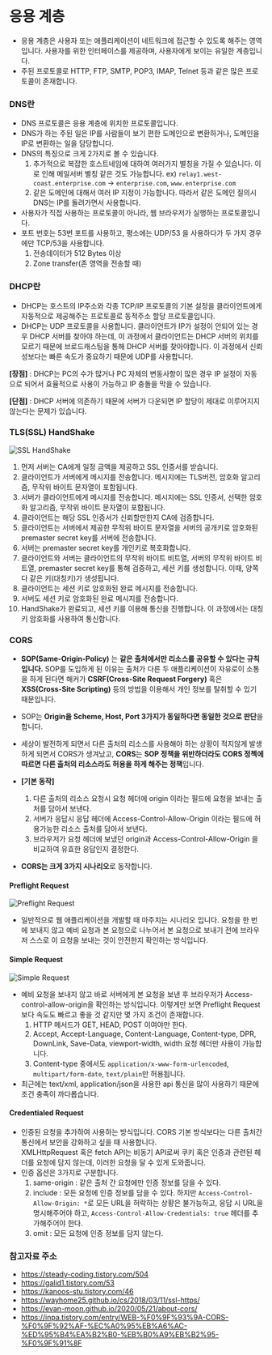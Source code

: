 # 응용 계층

- 응용 계층은 사용자 또는 애플리케이션이 네트워크에 접근할 수 있도록 해주는 영역입니다. 사용자를 위한 인터페이스를 제공하며, 사용자에게 보이는 유일한 계층입니다.
- 주된 프로토콜로 HTTP, FTP, SMTP, POP3, IMAP, Telnet 등과 같은 많은 프로토콜이 존재합니다.

### DNS란
- DNS 프로토콜은 응용 계층에 위치한 프로토콜입니다.
- DNS가 하는 주된 일은 IP를 사람들이 보기 편한 도메인으로 변환하거나, 도메인을 IP로 변환하는 일을 담당합니다.
- DNS의 특징으로 크게 2가지로 볼 수 있습니다.
  1. 추가적으로 복잡한 호스트네임에 대하여 여러가지 별칭을 가질 수 있습니다. 이로 인해 메일서버 별칭 같은 것도 가능합니다. ex) `relay1.west-coast.enterprise.com` -> `enterprise.com`, `www.enterprise.com`
  2. 같은 도메인에 대해서 여러 IP 지정이 가능합니다. 따라서 같은 도메인 질의시 DNS는 IP를 돌려가면서 사용합니다.
- 사용자가 직접 사용하는 프로토콜이 아니라, 웹 브라우저가 실행하는 프로토콜입니다.
- 포트 번호는 53번 포트를 사용하고, 평소에는 UDP/53 을 사용하다가 두 가지 경우에만 TCP/53을 사용합니다.
  1. 전송데이터가 512 Bytes 이상
  2. Zone transfer(존 영역을 전송할 때)

### DHCP란
- DHCP는 호스트의 IP주소와 각종 TCP/IP 프로토콜의 기본 설정을 클라이언트에게 자동적으로 제공해주는 프로토콜로 동적주소 할당 프로토콜입니다.
- DHCP는 UDP 프로토콜을 사용합니다. 클라이언트가 IP가 설정이 안되어 있는 경우 DHCP 서버를 찾아야 하는데, 이 과정에서 클라이언트는 DHCP 서버의 위치를 모르기 때문에 브로드캐스팅을 통해 DHCP 서버를 찾아야합니다. 이 과정에서 신뢰성보다는 빠른 속도가 중요하기 때문에 UDP를 사용합니다.

**[장점]** : DHCP는 PC의 수가 많거나 PC 자체의 변동사항이 많은 경우 IP 설정이 자동으로 되어서 효율적으로 사용이 가능하고 IP 충돌을 막을 수 있습니다.  

**[단점]** : DHCP 서버에 의존하기 때문에 서버가 다운되면 IP 할당이 제대로 이루어지지 않는다는 문제가 있습니다.

### TLS(SSL) HandShake
![SSL HandShake](https://i.imgur.com/YIfy1wK.png)
1. 먼저 서버는 CA에게 일정 금액을 제공하고 SSL 인증서를 받습니다.
2. 클라이언트가 서버에게 메시지를 전송합니다. 메시지에는 TLS버전, 암호화 알고리즘, 무작위 바이트 문자열이 포함됩니다.
3. 서버가 클라이언트에게 메시지를 전송합니다. 메시지에는 SSL 인증서, 선택한 암호화 알고리즘, 무작위 바이트 문자열이 포함됩니다.
4. 클라이언트는 해당 SSL 인증서가 신뢰할만한지 CA에 검증합니다.
5. 클라이언트는 서버에서 제공한 무작위 바이트 문자열을 서버의 공개키로 암호화된 premaster secret key를 서버에 전송합니다.
6. 서버는 premaster secret key를 개인키로 복호화합니다.
7. 클라이언트와 서버는 클라이언트의 무작위 바이트 비트열, 서버의 무작위 바이트 비트열, premaster secret key를 통해 검증하고, 세션 키를 생성합니다. 이때, 양쪽 다 같은 키(대칭키)가 생성됩니다.
8. 클라이언트는 세션 키로 암호화된 완료 메시지를 전송합니다.
9. 서버도 세션 키로 암호화된 완료 메시지를 전송합니다.
10. HandShake가 완료되고, 세션 키를 이용해 통신을 진행합니다. 이 과정에서는 대칭키 암호화를 사용하여 통신합니다.

### CORS
- **SOP(Same-Origin-Policy)** 는 **같은 출처에서만 리소스를 공유할 수 있다는 규칙입니다.** SOP를 도입하게 된 이유는 출처가 다른 두 애플리케이션이 자유로이 소통을 하게 된다면 해커가 **CSRF(Cross-Site Request Forgery)** 혹은 **XSS(Cross-Site Scripting)** 등의 방법을 이용해서 개인 정보를 탈취할 수 있기 때문입니다.
- SOP는 **Origin을 Scheme, Host, Port 3가지가 동일하다면 동일한 것으로 판단**을 합니다.
- 세상이 발전하게 되면서 다른 출처의 리소스를 사용해야 하는 상황이 적지않게 발생하게 되면서 CORS가 생겨났고, **CORS**는 **SOP 정책을 위반하더라도 CORS 정첵에 따르면 다른 출처의 리소스라도 허용을 하게 해주는 정책**입니다.
- **[기본 동작]**
  1. 다른 출처의 리소스 요청시 요청 헤더에 origin 이라는 필드에 요청을 보내는 출처를 담아서 보낸다.
  2. 서버가 응답시 응답 헤더에 Access-Control-Allow-Origin 이라는 필드에 허용가능한 리소스 출처를 담아서 보낸다.
  3. 브라우저가 요청 헤더에 보냈던 origin과 Access-Control-Allow-Origin 을 비교하여 유효한 응답인지 결정한다.

- **CORS는 크게 3가지 시나리오**로 동작합니다.
#### Preflight Request
  ![Preflight Request](https://evan-moon.github.io/static/c86699252752391939dc68f8f9a860bf/21b4d/cors-preflight.png)
  - 일반적으로 웹 애플리케이션을 개발할 때 마주치는 시나리오 입니다. 요청을 한 번에 보내지 않고 예비 요청과 본 요청으로 나누어서 본 요청으로 보내기 전에 브라우저 스스로 이 요청을 보내는 것이 안전한지 확인하는 방식입니다.

#### Simple Request
  ![Simple Request](https://evan-moon.github.io/static/d8ed6519e305c807c687032ff61240f8/21b4d/simple-request.png)
  - 예비 요청을 보내지 않고 바로 서버에게 본 요청을 보낸 후 브라우저가 Access-control-allow-origin을 확인하는 방식입니다. 이렇게만 보면 Preflight Request보다 속도도 빠르고 좋을 것 같지만 몇 가지 조건이 존재합니다.
    1. HTTP 메서드가 GET, HEAD, POST 이여야만 한다.
    2. Accept, Accept-Language, Content-Language, Content-type, DPR, DownLink, Save-Data, viewport-width, width 요청 헤더만 사용이 가능합니다.
    3. Content-type 중에서도 `application/x-www-form-urlencoded`, `multipart/form-date`, `text/plain`만 허용됩니다.
  - 최근에는 text/xml, application/json을 사용한 api 통신을 많이 사용하기 때문에 조건 충족이 까다롭습니다.
  
#### Credentialed Request
  - 인증된 요청을 추가하여 사용하는 방식입니다. CORS 기본 방식보다는 다른 출처간 통신에서 보안을 강화하고 싶을 때 사용합니다.   
  XMLHttpRequest 혹은 fetch API는 비동기 API로써 쿠키 혹은 인증과 관련된 헤더를 요청에 담지 않는데, 이러한 요청을 달 수 있게 도와줍니다.
  - 인증 옵션은 3가지로 구분합니다.
    1. same-origin : 같은 출처 간 요청에만 인증 정보를 담을 수 있다.
    2. include : 모든 요청에 인증 정보를 담을 수 있다. 하지만 `Access-Control-Allow-Origin: *`로 모든 URL을 허락하는 상황은 불가능하고, 응답 시 URL을 명시해주어야 하고, `Access-Control-Allow-Credentials: true` 헤더를 추가해주어야 한다.
    3. omit : 모든 요청에 인증 정보를 담지 않는다.

### 참고자료 주소
- https://steady-coding.tistory.com/504
- https://galid1.tistory.com/53
- https://kanoos-stu.tistory.com/46
- https://wayhome25.github.io/cs/2018/03/11/ssl-https/
- https://evan-moon.github.io/2020/05/21/about-cors/
- https://inpa.tistory.com/entry/WEB-%F0%9F%93%9A-CORS-%F0%9F%92%AF-%EC%A0%95%EB%A6%AC-%ED%95%B4%EA%B2%B0-%EB%B0%A9%EB%B2%95-%F0%9F%91%8F